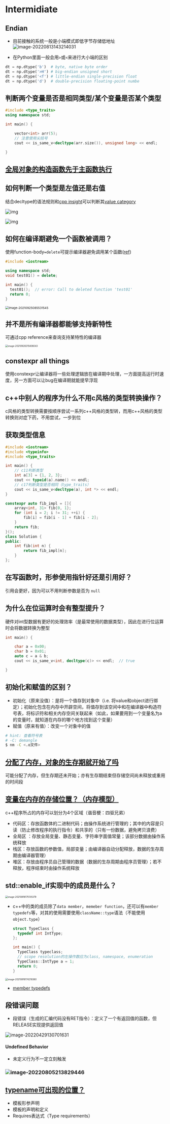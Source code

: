 # Intermidiate

## Endian

- 目前接触的系统一般是小端模式即低字节存储低地址
  ![image-20220813143214031](https://natsu-akatsuki.oss-cn-guangzhou.aliyuncs.com/img/image-20220813143214031.png)

- 在Python里面一般会用`>`或`<`来进行大小端的区别

```python
dt = np.dtype('b')  # byte, native byte order
dt = np.dtype('>H') # big-endian unsigned short
dt = np.dtype('<f') # little-endian single-precision float
dt = np.dtype('d')  # double-precision floating-point numbe
```

## 判断两个变量是否是相同类型/某个变量是否某个类型

``` c++
#include <type_traits>
using namespace std; 

int main() {

    vector<int> arr(5);
    // 注意使用尖括号
    cout << is_same_v<decltype(arr.size()), unsigned long> << endl;

}
```

## [全局对象的构造函数先于主函数执行](https://blog.csdn.net/Y673582465/article/details/72878053)

## 如何判断一个类型是左值还是右值

结合decltype的语法规则和[cpp insight](https://cppinsights.io/)可以判断其[value category](https://en.cppreference.com/w/cpp/language/decltype)

![img](https://natsu-akatsuki.oss-cn-guangzhou.aliyuncs.com/img/image-20210816232635787.png)

![img](https://natsu-akatsuki.oss-cn-guangzhou.aliyuncs.com/img/image-20210816233508495.png)

## 如何在编译期避免一个函数被调用？

使用function-body`=delete`可提示编译器避免调用某个函数([ref](https://en.cppreference.com/w/cpp/language/function))

```c++
#include <iostream>

using namespace std;
void test01() = delete;

int main() {
  test01();  // error: Call to deleted function 'test01'
  return 0;
}
```

<img src="https://natsu-akatsuki.oss-cn-guangzhou.aliyuncs.com/img/image-20210925085531545.png" alt="image-20210925085531545" style="zoom:67%;" />

## 并不是所有编译器都能够支持新特性

可通过cpp reference来查询支持某特性的编译器

<img src="https://natsu-akatsuki.oss-cn-guangzhou.aliyuncs.com/img/image-20210928215406043.png" alt="image-20210928215406043" style="zoom:50%;" />

## constexpr all things

使用constexpr让编译器将一些处理逻辑放在编译期中处理，一方面提高运行时速度，另一方面可以让bug在编译期就能提早浮现

## c++中别人的程序为什么不用c风格的类型转换操作？

c风格的类型转换需要按顺序尝试一系列c++风格的类型转，而用c++风格的类型转换则对症下药，不用尝试，一步到位

## 获取类型信息

```c++
#include <iostream>
#include <typeinfo>
#include <type_traits>

int main() {
    // c11判断类型
    int a[3] = {1, 2, 3};
    cout << typeid(a).name() << endl;
    // c17判断类型是否相同（type_traits）
    cout << is_same_v<decltype(a), int *> << endl; 
}
```



```c++
constexpr auto fib_impl = []{
    array<int, 31> fib{0, 1};
    for (int i = 2; i != 31; ++i) {
        fib[i] = fib[i - 1] + fib[i - 2];
    }
    return fib;
}();
class Solution {
public:
    int fib(int n) {
        return fib_impl[n];
    }
};
```



## 在写函数时，形参使用指针好还是引用好？

引用会更好，因为可以不用判断参数是否为 `null`

## 为什么在位运算时会有整型提升？

硬件对int型数据有更好的处理效率（是最常使用的数据类型），因此在进行位运算时会将数据转换为整型

``` c++
int main() {

    char a = 0x00;
    char b = 0x01;
    auto c = a & b;
    cout << is_same_v<int, decltype(c)> << endl;  // true

}
```

## 初始化和赋值的区别？

- 初始化（原来没值）：是将一个值存到对象中（i.e. 将value和object进行绑定）；初始化包含在内存中开辟空间，将值存到该空间中和在编译器中构造符号表，将标识符和相关内存空间关联起来（如此，如果要用到一个变量名为a的变量时，就知道在内存的哪个地方找到这个变量）
- 赋值（原来有值）：改变一个对象中的值

``` bash
# hint: 查看符号表
# -C: demangle
$ nm -C <.o文件>
```

## [分配了内存，对象的生存期就开始了吗](https://zh.cppreference.com/w/cpp/language/lifetime#Access_outside_of_lifetime)

可能分配了内存，但生存期还未开始；亦有生存期结束但存储空间尚未释放或重用的时间段

## [变量在内存的存储位置？（内存模型）](https://www.bilibili.com/video/BV1et411b73Z?p=84)

c++程序所占的内存可以划分为4个区域（谐音梗：四驱兄弟）

- 代码区：存放函数体的二进制代码；由操作系统进行管理的；其中的内容是只读（防止修改程序的执行指令）和共享的（只有一份数据，避免拷贝浪费）
- 全局区 ：存放全局变量、静态变量、字符串字面值常量；该部分数据由操作系统释放
- 栈区：存放函数的参数值，局部变量；由编译器自动分配释放，数据的生存周期由编译器管理）
- 堆区：存放由程序员自己管理的数据（数据的生存周期由程序员管理）；若不释放，程序结束时由操作系统释放

## std::enable_if实现中的成员是什么？

<img src="https://natsu-akatsuki.oss-cn-guangzhou.aliyuncs.com/img/image-20210816175135379.png" alt="image-20210816175135379" style="zoom:50%;" />

- c++中的类的成员除了`data member`，`memeber function`，还可以有`member typedefs`等，对其的使用需要使用`className::type`语法（不能使用`object.type`）

  ```c++
  struct TypeClass {
    typedef int IntType;
  };
  
  int main() {
    TypeClass typeclass;
    // scope resolution的左操作数应为class, namespace, enumeration
    TypeClass::IntType a = 1;
    return 0;
  }
  ```

<img src="https://natsu-akatsuki.oss-cn-guangzhou.aliyuncs.com/img/image-20210816174218380.png" alt="image-20210816174218380" style="zoom: 50%;" />

- [member typedefs](https://en.cppreference.com/w/cpp/language/class)



## 段错误问题

- 段错误（生成的汇编代码没有RET指令）：定义了一个有返回值的函数，但RELEASE实现提供返回值

![image-20220429130701631](https://natsu-akatsuki.oss-cn-guangzhou.aliyuncs.com/img/image-20220429130701631.png)

#### Undefined Behavior

- 未定义行为不一定立刻触发

### ![image-20220805213829446](https://natsu-akatsuki.oss-cn-guangzhou.aliyuncs.com/img/image-20220805213829446.png)

## [typename可出现的位置？](https://en.cppreference.com/w/cpp/keyword/typename)

- 模板形参声明
- 模板的声明和定义
- Requires表达式（Type requirements）
